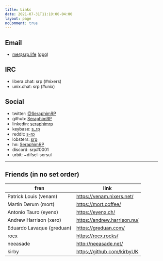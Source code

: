 ```yaml
---
title: Links
date: 2021-07-31T11:10:00-04:00
layout: page
noComment: true
---
```


## Email

- me@srp.life ([gpg](https://keybase.io/s_rp/pgp_keys.asc?fingerprint=2bba067c49f62c1db4a9e17526279a48c27d2a43))

## IRC

- libera.chat: srp (#nixers)
- unix.chat: srp (#unix)

## Social

- twitter: [@SeraphimRP](https://twitter.com/SeraphimRP)
- github: [SeraphimRP](https://github.com/SeraphimRP)
- linkedin: [seraphimrp](https://linkedin.com/in/seraphimrp)
- keybase: [s_rp](https://keybase.io/s_rp)
- reddit: [s-rp](https://www.reddit.com/user/s-rp)
- lobsters: [srp](https://lobste.rs/u/srp)
- hn: [SeraphimRP](https://news.ycombinator.com/user?id=SeraphimRP)
- discord: srp#0001
- urbit: ~difsel-sorsul

---

## Friends (in no set order)

| **fren** | **link** |
|---|---|
| Patrick Louis (venam) | https://venam.nixers.net/ |
| Martin Dørum (mort) | https://mort.coffee/ |
| Antonio Tauro (eyenx) | https://eyenx.ch/ |
| Andrew Harrison (xero) | https://andrew.harrison.nu/ |
| Eduardo Lavaque (greduan) | https://greduan.com/ |
| rocx | https://rocx.rocks/
| neeasade | http://neeasade.net/ |
| kirby | https://github.com/kirbyUK |
